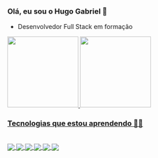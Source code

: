
### Olá, eu sou o Hugo Gabriel 👋
  - Desenvolvedor Full Stack em formação
  

<div>
 <a href="https://github.com/hugo-gsv">
  <img height="160em" src="https://github-readme-stats.vercel.app/api?username=hugo-gsv&show_icons=true&theme=dracula&"/>
  <img height="160em" src="https://github-readme-stats.vercel.app/api/top-langs/?username=hugo-gsv&layout=compact&langs_count=16&theme=dracula&"/>
</div>

### Tecnologias que estou aprendendo 👨‍💻

<div style="display:inline_block"><br>
    <img align="center" src="https://img.shields.io/badge/JavaScript-F7DF1E?style=for-the-badge&logo=javascript&logoColor=black">
    <img align="center" src="https://img.shields.io/badge/Node.js-43853D?style=for-the-badge&logo=node.js&logoColor=white">
    <img align="center" src="https://img.shields.io/badge/HTML5-E34F26?style=for-the-badge&logo=html5&logoColor=white">
    <img align="center" src="https://img.shields.io/badge/CSS3-1572B6?style=for-the-badge&logo=css3&logoColor=white">
    <img align="center" src="https://img.shields.io/badge/React-20232A?style=for-the-badge&logo=react&logoColor=61DAFBe">
    <img align="center" src="https://img.shields.io/badge/TypeScript-007ACC?style=for-the-badge&logo=typescript&logoColor=white">



